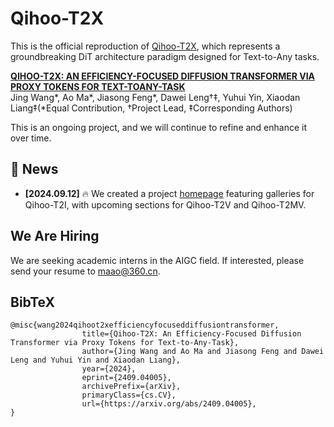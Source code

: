 # Qihoo-T2X

This is the official reproduction of [Qihoo-T2X](https://360cvgroup.github.io/Qihoo-T2X/), which represents a groundbreaking DiT architecture paradigm designed for Text-to-Any tasks.

**[QIHOO-T2X: AN EFFICIENCY-FOCUSED DIFFUSION TRANSFORMER VIA PROXY TOKENS FOR TEXT-TOANY-TASK](https://arxiv.org/pdf/2409.04005)** 
</br>
Jing Wang*, Ao Ma*, Jiasong Feng*, Dawei Leng†‡, Yuhui Yin, Xiaodan Liang‡(*Equal Contribution, †Project Lead, ‡Corresponding Authors)
</br>


This is an ongoing project, and we will continue to refine and enhance it over time.


## 📰 News
- **[2024.09.12]** 🔥 We created a project [homepage](https://360cvgroup.github.io/Qihoo-T2X/) featuring galleries for Qihoo-T2I, with upcoming sections for Qihoo-T2V and Qihoo-T2MV.


## We Are Hiring
We are seeking academic interns in the AIGC field. If interested, please send your resume to [maao@360.cn](mailto:maao@360.cn).


## BibTeX
```
@misc{wang2024qihoot2xefficiencyfocuseddiffusiontransformer,
                title={Qihoo-T2X: An Efficiency-Focused Diffusion Transformer via Proxy Tokens for Text-to-Any-Task}, 
                author={Jing Wang and Ao Ma and Jiasong Feng and Dawei Leng and Yuhui Yin and Xiaodan Liang},
                year={2024},
                eprint={2409.04005},
                archivePrefix={arXiv},
                primaryClass={cs.CV},
                url={https://arxiv.org/abs/2409.04005}, 
}
```
